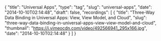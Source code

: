 {
  "title": "Universal Apps",
  "type": "tag",
  "slug": "universal-apps",
  "date": "2014-10-10T02:14:48",
  "draft": false,
  "recordings": [
    {
      "title": "Three-Way Data Binding in Universal Apps: View, View Model, and Cloud",
      "slug": "three-way-data-binding-in-universal-apps-view-view-model-and-cloud",
      "thumbnail": "https://i.vimeocdn.com/video/492566941_295x166.jpg",
      "date": "2014-10-10T02:14:48"
    }
  ]
}